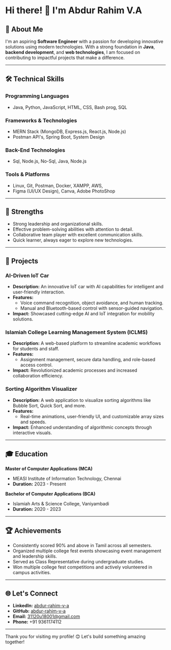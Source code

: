 # Hi there! 👋 I'm Abdur Rahim V.A

## 🚀 About Me
I'm an aspiring **Software Engineer** with a passion for developing innovative solutions using modern technologies. With a strong foundation in **Java**, **backend development**, and **web technologies**, I am focused on contributing to impactful projects that make a difference.

---

## 🛠️ Technical Skills

### Programming Languages
- Java, Python, JavaScript, HTML, CSS, Bash prog, SQL

### Frameworks & Technologies
- MERN Stack (MongoDB, Express.js, React.js, Node.js)
- Postman API's, Spring Boot, System Design

### Back-End Technologies
- Sql, Node.js, No-Sql, Java, Node.js

### Tools & Platforms
- Linux, Git, Postman, Docker, XAMPP, AWS,
- Figma (UI/UX Design), Canva, Adobe PhotoShop  

---

## 🌟 Strengths
- Strong leadership and organizational skills.
- Effective problem-solving abilities with attention to detail.
- Collaborative team player with excellent communication skills.
- Quick learner, always eager to explore new technologies.

---

## 📂 Projects

### **AI-Driven IoT Car**
- **Description:** An innovative IoT car with AI capabilities for intelligent and user-friendly interaction.
- **Features:** 
  - Voice command recognition, object avoidance, and human tracking.
  - Manual and Bluetooth-based control with sensor-guided navigation.
- **Impact:** Showcased cutting-edge AI and IoT integration for mobility solutions.

### **Islamiah College Learning Management System (ICLMS)**
- **Description:** A web-based platform to streamline academic workflows for students and staff.
- **Features:**
  - Assignment management, secure data handling, and role-based access control.
- **Impact:** Revolutionized academic processes and increased collaboration efficiency.

### **Sorting Algorithm Visualizer**
- **Description:** A web application to visualize sorting algorithms like Bubble Sort, Quick Sort, and more.
- **Features:** 
  - Real-time animations, user-friendly UI, and customizable array sizes and speeds.
- **Impact:** Enhanced understanding of algorithmic concepts through interactive visuals.

---

## 🎓 Education

**Master of Computer Applications (MCA)**  
- MEASI Institute of Information Technology, Chennai  
- **Duration:** 2023 - Present  

**Bachelor of Computer Applications (BCA)**  
- Islamiah Arts & Science College, Vaniyambadi  
- **Duration:** 2020 - 2023  

---

## 🏆 Achievements
- Consistently scored 90% and above in Tamil across all semesters.
- Organized multiple college fest events showcasing event management and leadership skills.
- Served as Class Representative during undergraduate studies.
- Won multiple college fest competitions and actively volunteered in campus activities.

---

## 🌐 Let's Connect
- **LinkedIn:** [abdur-rahim-v-a](#)
- **GitHub:** [abdur-rahim-v-a](#)
- **Email:** 31120u18001@gmail.com
- **Phone:** +91 9361174112

---

Thank you for visiting my profile! 😊 Let's build something amazing together!
